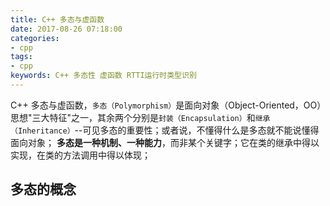 ```yaml
---
title: C++ 多态与虚函数
date: 2017-08-26 07:18:00
categories:
- cpp
tags:
- cpp
keywords: C++ 多态性 虚函数 RTTI运行时类型识别
---
```


> 
C++ 多态与虚函数，`多态（Polymorphism）`是面向对象（Object-Oriented，OO）思想"三大特征"之一，其余两个分别是`封装（Encapsulation）`和`继承（Inheritance）`--可见多态的重要性；或者说，不懂得什么是多态就不能说懂得面向对象；
**多态是一种机制、一种能力**，而非某个关键字；它在类的继承中得以实现，在类的方法调用中得以体现；

<!-- more -->

## 多态的概念

